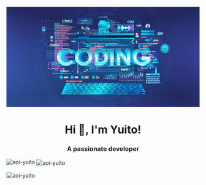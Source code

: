 ![Coding Image](https://raw.githubusercontent.com/aoi-yuito/aoi-yuito/1cae02d25fc4ad7377a8034f99d9e131a96fb247/coding-with-AI.jpg)
<h1 align="center">Hi 👋, I'm Yuito!</h1>
<h3 align="center">A passionate developer</h3>


<p><img align="left" src="https://github-readme-stats.vercel.app/api/top-langs?username=aoi-yuito&show_icons=true&locale=en&layout=compact" alt="aoi-yuito" /></p>

<p>&nbsp;<img align="center" src="https://github-readme-stats.vercel.app/api?username=aoi-yuito&show_icons=true&locale=en" alt="aoi-yuito" /></p>

<p><img align="center" src="https://github-readme-streak-stats.herokuapp.com/?user=aoi-yuito&" alt="aoi-yuito" /></p>
